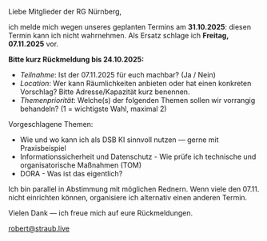 Liebe Mitglieder der RG Nürnberg,

ich melde mich wegen unseres geplanten Termins am **31.10.2025**: diesen Termin kann ich nicht wahrnehmen. Als Ersatz schlage ich **Freitag, 07.11.2025** vor.
  
**Bitte kurz Rückmeldung bis 24.10.2025:**

- _Teilnahme_: Ist der 07.11.2025 für euch machbar? (Ja / Nein)
- _Location_: Wer kann Räumlichkeiten anbieten oder hat einen konkreten Vorschlag? Bitte Adresse/Kapazität kurz benennen.
- _Themenpriorität_: Welche(s) der folgenden Themen sollen wir vorrangig behandeln? (1 = wichtigste Wahl, maximal 2)

Vorgeschlagene Themen:
- Wie und wo kann ich als DSB KI sinnvoll nutzen — gerne mit Praxisbeispiel
- Informationssicherheit und Datenschutz - Wie prüfe ich technische und organisatorische Maßnahmen (TOM)
- DORA - Was ist das eigentlich?   

Ich bin parallel in Abstimmung mit möglichen Rednern. Wenn viele den 07.11. nicht einrichten können, organisiere ich alternativ einen anderen Termin. 


Vielen Dank — ich freue mich auf eure Rückmeldungen.


robert@straub.live